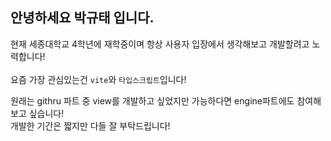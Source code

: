 ## 안녕하세요 박규태 입니다.


현재 세종대학교 4학년에 재학중이며 항상 사용자 입장에서 생각해보고 개발할려고 노력합니다! <br/>
<br/>
요즘 가장 관심있는건 `vite`와 `타입스크립트`입니다!
<br/>

원래는 githru 파트 중 view를 개발하고 싶었지만 가능하다면 engine파트에도 참여해보고 싶습니다!<br/>
개발한 기간은 짧지만 다들 잘 부탁드립니다! 
